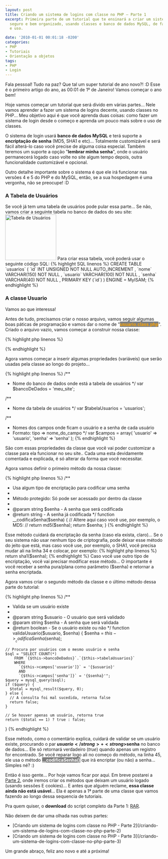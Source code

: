 ```yaml
---
layout: post
title: Criando um sistema de logins com classe no PHP – Parte 1
excerpt: Primeira parte de um tutorial que te ensinará a criar um sistema de logins
  seguro e bem organizado, usando classes e banco de dados MySQL, de fácil configuração
  e uso.

date: '2010-01-01 00:01:18 -0200'
categories:
- PHP
- Tutoriais
- Orientação a objetos
tags:
- PHP
- Login
---
```

Fala pessoal! Tudo na paz? Que tal um super tutorial de ano novo?! :D Esse é o primeiro artigo do ano, as 00:01 de 1º de Janeiro! Vamos começar o ano bem!

Hoje vamos começar um tutorial que será divido em várias partes... Nele vamos aprender a fazer um sistema de logins decente, usando classes no PHP... Meu objetivo aqui é que você aprenda duas coisas: como fazer um sistema de login desde o começo e aprenda um pouco mais sobre o uso de classes.

O sistema de login usará <strong>banco de dados MySQL</strong> e terá suporte a <strong>encriptação de senha</strong> (MD5, SHA1 e etc)... Totalmente customizável e será fácil alterá-lo caso você precise de alguma coisa especial. Também teremos um suporte a opção "<strong>lembrar minha senha</strong>", onde o usuário permanecerá logado caso volte no site algum tempo depois, outra funcionalidade customizável e opcional.

Outro detalhe importante sobre o sistema é que ele irá funcionar nas versões 4 e 5 do PHP e do MySQL, então, se a sua hospedagem é uma vergonha, não se preocupe! :D

<h3>A Tabela de Usuários</h3>
Se você já tem uma tabela de usuários pode pular essa parte... Se não, vamos criar a seguinte tabela no banco de dados do seu site:
<img src="/arquivos/2009/12/tabela_usuarios.jpg" alt="Tabela de Usuários" title="Tabela de Usuários" width="163" height="146" class="size-full wp-image-664" />
Para criar essa tabela, você poderá usar o seguinte código SQL:
{% highlight SQL linenos %}
CREATE TABLE `usuarios` (
  `id` INT UNSIGNED NOT NULL AUTO_INCREMENT ,
  `nome` VARCHAR(150) NOT NULL ,
  `usuario` VARCHAR(100) NOT NULL ,
  `senha` VARCHAR(40) NOT NULL ,
  PRIMARY KEY (`id`) )
ENGINE = MyISAM;
{% endhighlight %}


<h3>A classe Usuario</h3>
Vamos ao que interessa!

Antes de tudo, precisamos criar o nosso arquivo, vamos seguir algumas boas páticas de programação e vamos dar o nome de "<strong style="background: gray; color: orange">usuario.class.php</strong>". Criado o arquivo vazio, vamos começar a construir nossa classe:


{% highlight php linenos %}
<?php
class Usuario {

}
?>
{% endhighlight %}

Agora vamos começar a inserir algumas propriedades (variáveis) que serão usadas pela classe ao longo do projeto...


{% highlight php linenos %}
  /**
   * Nome do banco de dados onde está a tabela de usuários
   */
  var $bancoDeDados = 'meu_site';

  /**
   * Nome da tabela de usuários
   */
  var $tabelaUsuarios = 'usuarios';

  /**
   * Nomes dos campos onde ficam o usuário e a senha de cada usuário
   * Formato: tipo => nome_do_campo
   */
  var $campos = array(
    'usuario' => 'usuario',
    'senha' => 'senha'
  );
{% endhighlight %}

São com essas propriedades da classe que você vai poder customizar a classe para ela funcionar no seu site.. Cada uma esta devidamente comentada e explicada, é só alterar da forma que você necessitar.

Agora vamos definir o primeiro método da nossa classe:


{% highlight php linenos %}
  /**
   * Usa algum tipo de encriptação para codificar uma senha
   *
   * Método protegido: Só pode ser acessado por dentro da classe
   *
   * @param string $senha - A senha que será codificada
   * @return string - A senha já codificada
   */
  function __codificaSenha($senha) {
    // Altere aqui caso você use, por exemplo, o MD5:
    // return md5($senha);
    return $senha;
  }
{% endhighlight %}

Esse método cuidará da encriptação da senha (caso ela exista, claro)... Se o seu sistema não usar nenhum tipo de criptografia, pode deixar esse método do jeito que está, mas caso você use, por exemplo, o SHA1, você precisa mudar ali na linha 34 e colocar, por exemplo:
{% highlight php linenos %}
return sha1($senha);
{% endhighlight %}
Caso você use outro tipo de encriptação, você vai precisar modificar esse método... O importante é você receber a senha pura/plana como parâmetro ($senha) e retornar a senha encriptada.

Agora vamos criar o segundo método da classe e o último método dessa parte do tutorial:


{% highlight php linenos %}
  /**
   * Valida se um usuário existe
   *
   * @param string $usuario - O usuário que será validado
   * @param string $senha - A senha que será validada
   * @return boolean - Se o usuário existe ou não
   */
  function validaUsuario($usuario, $senha) {
    $senha = $this->__codificaSenha($senha);

    // Procura por usuários com o mesmo usuário e senha
    $sql = "SELECT COUNT(*)
        FROM `{$this->bancoDeDados}`.`{$this->tabelaUsuarios}`
        WHERE
          `{$this->campos['usuario']}` = '{$usuario}'
          AND
          `{$this->campos['senha']}` = '{$senha}'";
    $query = mysql_query($sql);
    if ($query) {
      $total = mysql_result($query, 0);
    } else {
      // A consulta foi mal sucedida, retorna false
      return false;
    }

    // Se houver apenas um usuário, retorna true
    return ($total == 1) ? true : false;
  }
{% endhighlight %}

Esse método, como o comentário explica, cuidará de validar se um usuário existe, procurando o par <strong>$usuario</strong> + <strong>$senha</strong> no banco de dados... Ele só retornará verdadeiro (<em>true</em>) quando apenas um registro for encontrado.
Se você reparar logo ali no começo do método, na linha 45, ele usa o método <strong style="background: gray; color: #FFF">__codificaSenha()</strong> que irá encriptar (ou não) a senha... Simples né? :)

Então é isso gente... Por hoje vamos ficar por aqui. Em breve postarei a [Parte 2](/criando-um-sistema-de-logins-com-classe-no-php-parte-2), onde iremos criar os métodos que deixam um usuário logado (usando sessões E cookies)... E antes que alguém reclame, <strong>essa classe ainda não está usável</strong>... Ela é apenas a 1ª parte de uma classe que vamos fazendo ao longo dessa sequencia de tutoriais.

Pra quem quiser, o <strong>download</strong> do script completo da Parte 1: [RAR](/arquivos/2010/01/usuarios.class.parte1.rar).

Não deixem de dar uma olhada nas outras partes:

<ul>
<li>[Criando um sistema de logins com classe no PHP - Parte 2](/criando-um-sistema-de-logins-com-classe-no-php-parte-2)</li>
<li>[Criando um sistema de logins com classe no PHP - Parte 3](/criando-um-sistema-de-logins-com-classe-no-php-parte-3)</li>
</ul>
Um grande abraço, feliz ano novo e até a próxima!


